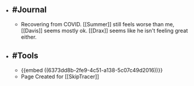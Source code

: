 - ## #Journal
	- Recovering from COVID. [[Summer]] still feels worse than me, [[Davis]] seems mostly ok. [[Drax]] seems like he isn't feeling great either.
- ## #Tools
	- {{embed ((6373dd8b-2fe9-4c51-a138-5c07c49d2016))}}
	- Page Created for [[SkipTracer]]